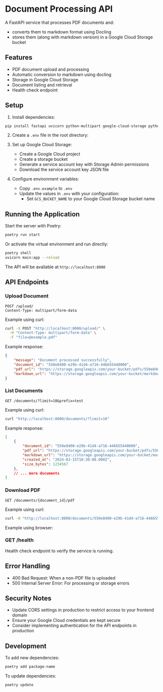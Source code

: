 # Document Processing API

A FastAPI service that processes PDF documents and:
- converts them to markdown format using Docling
- stores them (along with markdown version) in a Google Cloud Storage bucket

## Features

- PDF document upload and processing
- Automatic conversion to markdown using docling
- Storage in Google Cloud Storage
- Document listing and retrieval
- Health check endpoint

## Setup

1. Install dependencies:
```bash
pip install fastapi uvicorn python-multipart google-cloud-storage python-dotenv docling
```

2. Create a `.env` file in the root directory:

3. Set up Google Cloud Storage:
   - Create a Google Cloud project
   - Create a storage bucket
   - Generate a service account key with Storage Admin permissions
   - Download the service account key JSON file

4. Configure environment variables:
   - Copy `.env.example` to `.env`
   - Update the values in `.env` with your configuration:
     - Set `GCS_BUCKET_NAME` to your Google Cloud Storage bucket name

## Running the Application

Start the server with Poetry:
```bash
poetry run start
```

Or activate the virtual environment and run directly:
```bash
poetry shell
uvicorn main:app --reload
```

The API will be available at `http://localhost:8000`

## API Endpoints

### Upload Document
```http
POST /upload/
Content-Type: multipart/form-data
```

Example using curl:
```bash
curl -X POST "http://localhost:8000/upload/" \
  -H "Content-Type: multipart/form-data" \
  -F "file=@example.pdf"
```

Example response:
```json
{
    "message": "Document processed successfully",
    "document_id": "550e8400-e29b-41d4-a716-446655440000",
    "pdf_url": "https://storage.googleapis.com/your-bucket/pdfs/550e8400-e29b-41d4-a716-446655440000.pdf",
    "markdown_url": "https://storage.googleapis.com/your-bucket/markdown/550e8400-e29b-41d4-a716-446655440000.md"
}
```

### List Documents
```http
GET /documents/?limit=10&prefix=test
```

Example using curl:
```bash
curl "http://localhost:8000/documents/?limit=10"
```

Example response:
```json
[
    {
        "document_id": "550e8400-e29b-41d4-a716-446655440000",
        "pdf_url": "https://storage.googleapis.com/your-bucket/pdfs/550e8400-e29b-41d4-a716-446655440000.pdf",
        "markdown_url": "https://storage.googleapis.com/your-bucket/markdown/550e8400-e29b-41d4-a716-446655440000.md",
        "created_at": "2024-03-15T10:30:00.000Z",
        "size_bytes": 1234567
    },
    // ... more documents
]
```

### Download PDF
```http
GET /documents/{document_id}/pdf
```

Example using curl:
```bash
curl -O "http://localhost:8000/documents/550e8400-e29b-41d4-a716-446655440000/pdf"
```

Example using browser:

### GET /health
Health check endpoint to verify the service is running.

## Error Handling

- 400 Bad Request: When a non-PDF file is uploaded
- 500 Internal Server Error: For processing or storage errors

## Security Notes

- Update CORS settings in production to restrict access to your frontend domain
- Ensure your Google Cloud credentials are kept secure
- Consider implementing authentication for the API endpoints in production

## Development

To add new dependencies:
```bash
poetry add package-name
```

To update dependencies:
```bash
poetry update
``` 